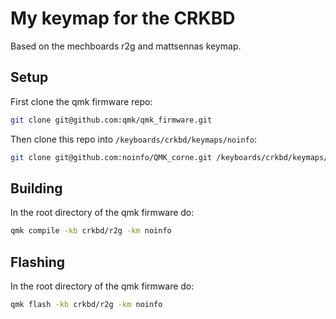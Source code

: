 # My keymap for the CRKBD

Based on the mechboards r2g and mattsennas keymap.

## Setup

First clone the qmk firmware repo:
```sh
git clone git@github.com:qmk/qmk_firmware.git
```

Then clone this repo into `/keyboards/crkbd/keymaps/noinfo`:
```sh
git clone git@github.com:noinfo/QMK_corne.git /keyboards/crkbd/keymaps/noinfo
```


## Building

In the root directory of the qmk firmware do:

```sh
qmk compile -kb crkbd/r2g -km noinfo
```

## Flashing

In the root directory of the qmk firmware do:

```sh
qmk flash -kb crkbd/r2g -km noinfo
```
